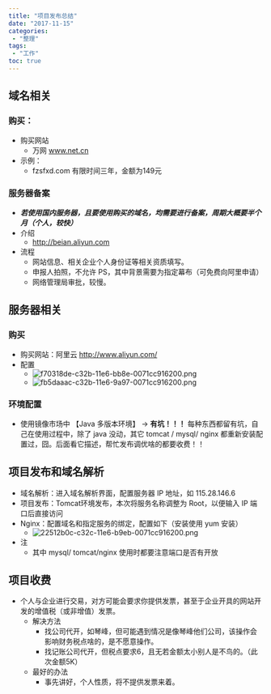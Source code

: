 ```yaml
---
title: "项目发布总结"
date: "2017-11-15"
categories:
 - "整理"
tags:
 - "工作"
toc: true
---
```



## 域名相关
### 购买：
- 购买网站
    - 万网 www.net.cn
- 示例：
    - fzsfxd.com 有限时间三年，金额为149元
### 服务器备案
- ***若使用国内服务器，且要使用购买的域名，均需要进行备案，周期大概要半个月（个人，较快）***
- 介绍
    - http://beian.aliyun.com
- 流程
    - 网站信息、相关企业个人身份证等相关资质填写。
    - 申报人拍照，不允许 PS，其中背景需要为指定幕布（可免费向阿里申请）
    - 网络管理局审批，较慢。


## 服务器相关
### 购买
- 购买网站：阿里云 http://www.aliyun.com/
- 配置
    - ![f70318de-c32b-11e6-bb8e-0071cc916200.png](http://img.yqjdcyy.com/f70318de-c32b-11e6-bb8e-0071cc916200.png)
    - ![fb5daaac-c32b-11e6-9a97-0071cc916200.png](http://img.yqjdcyy.com/fb5daaac-c32b-11e6-9a97-0071cc916200.png)
### 环境配置
- 使用镜像市场中 【Java 多版本环境】 -> **有坑！！！** 每种东西都留有坑，自己在使用过程中，除了 java 没动，其它 tomcat / mysql/ nginx 都重新安装配置过，囧。后面看它描述，帮忙发布调优啥的都要收费！！

## 项目发布和域名解析
- 域名解析：进入域名解析界面，配置服务器 IP 地址，如 115.28.146.6
- 项目发布：Tomcat环境发布，本次将服务名称调整为 Root，以便输入 IP 端口后直接访问
- Nginx：配置域名和指定服务的绑定，配置如下（安装使用 yum 安装）
    - ![22512b0c-c32c-11e6-b9eb-0071cc916200.png](http://img.yqjdcyy.com/22512b0c-c32c-11e6-b9eb-0071cc916200.png)
- 注
    - 其中 mysql/ tomcat/nginx 使用时都要注意端口是否有开放

## 项目收费
- 个人与企业进行交易，对方可能会要求你提供发票，甚至于企业开具的网站开发的增值税（或非增值）发票。
    - 解决方法
        - 找公司代开，如琴峰，但可能遇到情况是像琴峰他们公司，该操作会影响财务税点啥的，是不愿意操作。
        - 找记账公司代开，但税点要求6，且无若金额太小别人是不鸟的。（此次金额5K）
    - 最好的办法
        - 事先讲好，个人性质，将不提供发票来着。
